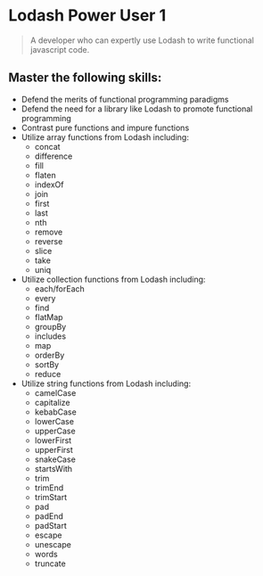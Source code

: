 # Lodash Power User 1

> A developer who can expertly use Lodash to write functional javascript code.

## Master the following skills:

- Defend the merits of functional programming paradigms
- Defend the need for a library like Lodash to promote functional programming
- Contrast pure functions and impure functions
- Utilize array functions from Lodash including:
  - concat
  - difference
  - fill
  - flaten
  - indexOf
  - join
  - first
  - last
  - nth
  - remove
  - reverse
  - slice
  - take
  - uniq
- Utilize collection functions from Lodash including:
  - each/forEach
  - every
  - find
  - flatMap
  - groupBy
  - includes
  - map
  - orderBy
  - sortBy
  - reduce
- Utilize string functions from Lodash including:
  - camelCase
  - capitalize
  - kebabCase
  - lowerCase
  - upperCase
  - lowerFirst
  - upperFirst
  - snakeCase
  - startsWith
  - trim
  - trimEnd
  - trimStart
  - pad
  - padEnd
  - padStart
  - escape
  - unescape
  - words
  - truncate
